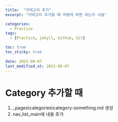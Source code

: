 ```yaml
---
title:  "카테고리 추가"
excerpt: "카테고리 추가할 때 어떻게 하면 되는지 서술"

categories:
  - Practice
tags:
  - [Practice, jekyll, Github, Git]

toc: true
toc_sticky: true
 
date: 2023-09-07
last_modified_at: 2023-09-07
---
```


# Category 추가할 때
1. _pages\categories\category-something.md 생성
2. nav_list_main에 내용 추가